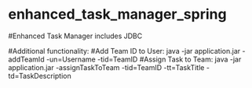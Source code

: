 # enhanced_task_manager_spring

#Enhanced Task Manager includes JDBC

#Additional functionality:
#Add Team ID to User: java -jar application.jar -addTeamId -un=Username -tid=TeamID
#Assign Task to Team: java -jar application.jar -assignTaskToTeam -tid=TeamID -tt=TaskTitle -td=TaskDescription
